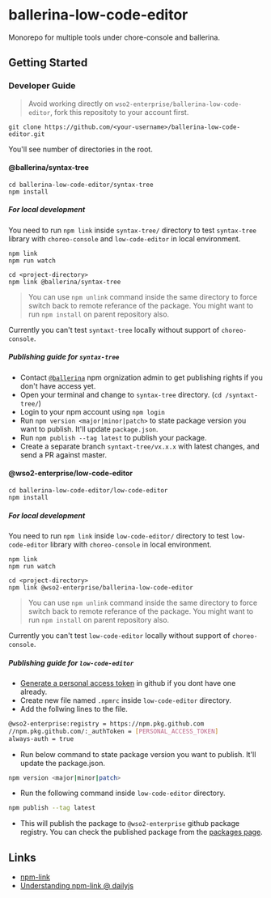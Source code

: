 # ballerina-low-code-editor

Monorepo for multiple tools under chore-console and ballerina.

## Getting Started 

### Developer Guide

> Avoid working directly on `wso2-enterprise/ballerina-low-code-editor`, fork this repositoty to your account first.

```
git clone https://github.com/<your-username>/ballerina-low-code-editor.git
```

You'll see number of directories in the root.

#### @ballerina/syntax-tree

```
cd ballerina-low-code-editor/syntax-tree
npm install
```

##### For local development

You need to run `npm link` inside `syntax-tree/` directory to test `syntax-tree` library with `choreo-console` and `low-code-editor` in local environment.

```
npm link
npm run watch
```

```
cd <project-directory>
npm link @ballerina/syntax-tree
```

> You can use `npm unlink` command inside the same directory to force switch back to remote referance of the package. You might want to run `npm install` on parent repository also.

Currently you can't test `syntaxt-tree` locally without support of `choreo-console`.

##### Publishing guide for `syntax-tree`

- Contact [`@ballerina`](https://www.npmjs.com/org/ballerina) npm orgnization admin to get publishing rights if you don't have access yet.
- Open your terminal and change to `syntax-tree` directory. (`cd /syntaxt-tree/`)
- Login to your npm account using `npm login`
- Run `npm version <major|minor|patch>` to state package version you want to publish. It'll update `package.json`.
- Run `npm publish --tag latest` to publish your package.
- Create a separate branch `syntaxt-tree/vx.x.x` with latest changes, and send a PR against master.

#### @wso2-enterprise/low-code-editor

```
cd ballerina-low-code-editor/low-code-editor
npm install
```

##### For local development

You need to run `npm link` inside `low-code-editor/` directory to test `low-code-editor` library with `choreo-console` in local environment.

```
npm link
npm run watch
```

```
cd <project-directory>
npm link @wso2-enterprise/ballerina-low-code-editor
```

> You can use `npm unlink` command inside the same directory to force switch back to remote referance of the package. You might want to run `npm install` on parent repository also.

Currently you can't test `low-code-editor` locally without support of `choreo-console`.

##### Publishing guide for `low-code-editor`

- [Generate a personal access token](https://docs.github.com/en/github/authenticating-to-github/keeping-your-account-and-data-secure/creating-a-personal-access-token)  in github if you dont have one already.
- Create new file named `.npmrc` inside `low-code-editor` directory.
- Add the follwing lines to the file.

```bash
@wso2-enterprise:registry = https://npm.pkg.github.com
//npm.pkg.github.com/:_authToken = [PERSONAL_ACCESS_TOKEN]
always-auth = true
```
- Run below command to state package version you want to publish. It'll update the package.json.
```bash
npm version <major|minor|patch>
```
- Run the following command inside `low-code-editor` directory.
```bash
npm publish --tag latest
```
- This will publish the package to `@wso2-enterprise` github package registry. You can check the published package from the [packages page](https://github.com/wso2-enterprise/ballerina-low-code-editor/packages).

## Links

- [npm-link](https://docs.npmjs.com/cli/v7/commands/npm-link)
- [Understanding npm-link @ dailyjs](https://medium.com/dailyjs/how-to-use-npm-link-7375b6219557)
